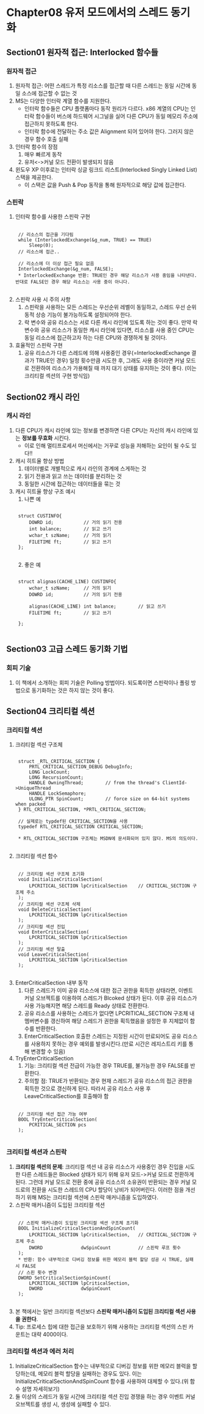 # Chapter08 유저 모드에서의 스레드 동기화
## Section01 원자적 접근: Interlocked 함수들
### 원자적 접근
1. 원자적 접근: 어떤 스레드가 특정 리소스를 접근할 때 다른 스레드는 동일 시간에 동일 소스에 접근할 수 없는 것
2. MS는 다양한 인터락 계열 함수를 지원한다.
    * 인터락 함수들은 CPU 플랫폼마다 동작 원리가 다르다. x86 계열의 CPU는 인터락 함수들이 버스에 하드웨어 시그널을 실어 다른 CPU가 동일 메모리 주소에 접근하지 못하도록 한다.
    * 인터락 함수에 전달하는 주소 값은 Alignment 되어 있어야 한다. 그러지 않은 경우 함수 호출 실패
3. 인터락 함수의 장점
    1) 매우 빠르게 동작
    2) 유저<->커널 모드 전환이 발생되지 않음
4. 윈도우 XP 이후로는 인터락 싱글 링크드 리스트(Interlocked Singly Linked List) 스택을 제공한다.
    * 이 스택은 값을 Push & Pop 동작을 통해 원자적으로 해당 값에 접근한다.

### 스핀락
1. 인터락 함수를 사용한 스핀락 구현
    <pre><code>
    // 리소스의 접근을 기다림
    while (InterlockedExchange(&g_num, TRUE) == TRUE)
        Sleep(0);
    // 리소스에 접근..
    
    // 리소스에 더 이상 접근 필요 없음
    InterlockedExchange(&g_num, FALSE);        
    * InterlockedExchange 반환: TRUE인 경우 해당 리소스가 사용 중임을 나타낸다. 반대로 FALSE인 경우 해당 리소스는 사용 중이 아니다.
    </code></pre>
2. 스핀락 사용 시 주의 사항
    1) 스핀락을 사용하는 모든 스레드는 우선순위 레벨이 동일하고, 스레드 우선 순위 동적 상승 기능이 불가능하도록 설정되어야 한다.
    2) 락 변수와 공유 리소스는 서로 다른 캐시 라인에 있도록 하는 것이 좋다. 만약 락 변수와 공유 리소스가 동일한 캐시 라인에 있다면, 리소스를 사용 중인 CPU는 동일 리소스에 접근하고자 하는 다른 CPU와 경쟁하게 될 것이다.
3. 효율적인 스핀락 구현
    1) 공유 리소스가 다른 스레드에 의해 사용중인 경우(=InterlockedExchange 결과가 TRUE인 경우) 일정 횟수만큼 시도한 후, 그래도 사용 중이라면 커널 모드로 전환하여 리소스가 가용해질 때 까지 대기 상태를 유지하는 것이 좋다. (이는 크리티컬 섹션의 구현 방식임)

## Section02 캐시 라인
### 캐시 라인
1. 다른 CPU가 캐시 라인에 있는 정보를 변경하면 다른 CPU는 자신의 캐시 라인에 있는 **정보를 무효화** 시킨다.
    * 이로 인해 멀티프로세서 머신에서는 거꾸로 성능을 저해하는 요인이 될 수도 있다!!
2. 캐시 히트율 향상 방법
    1) 데이터별로 개별적으로 캐시 라인의 경계에 스게하는 것
    2) 읽기 전용과 읽고 쓰는 데이터를 분리하는 것
    3) 동일한 시간에 접근하는 데이터들을 묶는 것
3. 캐시 히트율 향상 구조 예시
    1) 나쁜 예
    <pre><code>
    struct CUSTINFO{
        DOWRD id;           // 거의 읽기 전용
        int balance;        // 읽고 쓰기
        wchar_t szName;     // 거의 읽기
        FILETIME ft;        // 읽고 쓰기
    };
    </code></pre>
    2) 좋은 예
    <pre><code>
    struct alignas(CACHE_LINE) CUSTINFO{
        wchar_t szName;     // 거의 읽기
        DOWRD id;           // 거의 읽기 전용
        
        alignas(CACHE_LINE) int balance;        // 읽고 쓰기
        FILETIME ft;        // 읽고 쓰기
        
    };
    </code></pre>

## Section03 고급 스레드 동기화 기법
### 회피 기술
1. 이 책에서 소개하는 회피 기술은 Polling 방법이다. 되도록이면 스핀락이나 폴링 방법으로 동기화하는 것은 하지 않는 것이 좋다.

## Section04 크리티컬 섹션
### 크리티컬 섹션
1. 크리티컬 섹션 구조체
    <pre><code>
    struct _RTL_CRITICAL_SECTION {
        PRTL_CRITICAL_SECTION_DEBUG DebugInfo;
        LONG LockCount;
        LONG RecursionCount;
        HANDLE OwningThread;        // from the thread's ClientId->UniqueThread
        HANDLE LockSemaphore;
        ULONG_PTR SpinCount;        // force size on 64-bit systems when packed
    } RTL_CRITICAL_SECTION, *PRTL_CRITICAL_SECTION;
    
    // 실제로는 typdef된 CRITICAL_SECTION을 사용
    typedef RTL_CRITICAL_SECTION CRITICAL_SECTION;
    
    * RTL_CRITICAL_SECTION 구조체는 MSDN에 문서화되어 있지 않다. MS의 의도이다.
    </code></pre>
2. 크리티컬 섹션 함수
    <pre><code>
    // 크리티컬 섹션 구조체 초기화
    void InitializeCriticalSection(
        LPCRITICAL_SECTION lpCriticalSection    // CRITICAL_SECTION 구조체 주소
    );
    // 크리티컬 섹션 구조체 삭제
    void DeleteCriticalSection(
        LPCRITICAL_SECTION lpCriticalSection
    );
    // 크리티컬 섹션 진입
    void EnterCriticalSection(
        LPCRITICAL_SECTION lpCriticalSection
    );
    // 크리티컬 섹션 탈출
    void LeaveCriticalSection(
        LPCRITICAL_SECTION lpCriticalSection
    );
    </code></pre>
3. EnterCriticalSection 내부 동작
    1) 다른 스레드가 이미 공유 리소스에 대한 접근 권한을 획득한 상태라면, 이벤트 커널 오브젝트를 이용하여 스레드가 Blcoked 상태가 된다. 이후 공유 리소스가 사용 가능해지면 해당 스레드를 Ready 상태로 전환한다.
    2) 공유 리소스를 사용하는 스레드가 없다면 LPCRITICAL_SECTION 구조체 내 멤버변수를 갱신하여 해당 스레드가 권한을 획득했음을 설정한 후 지체없이 함수를 반환한다.
    3) EnterCriticalSection 호출한 스레드는 지정된 시간이 만료되어도 공유 리소스를 사용하지 못하는 경우 예외를 발생시킨다.(만료 시간은 레지스트리 키를 통해 변경할 수 있음)
4. TryEnterCriticalSection
    1) 기능: 크리티컬 섹션 전급이 가능한 경우 TRUE를, 불가능한 경우 FALSE를 반환한다.
    2) 주의할 점: TRUE가 반환되는 경우 현재 스레드가 공유 리소스의 접근 권한을 획득한 것으로 갱신하게 된다. 따라서 공유 리소스 사용 후 LeaveCriticalSection를 호출해야 함
    <pre><code>
    // 크리티컬 섹션 접근 가능 여부
    BOOL TryEnterCriticalSection(
        PCRITICAL_SECTION pcs
    );
    </code></pre>

### 크리티컬 섹션과 스핀락
1. **크리티컬 섹션의 문제**: 크리티컬 섹션 내 공유 리소스가 사용중인 경우 진입을 시도한 다른 스레드들은 Blocked 상태가 되기 위해 유저 모드->커널 모드로 전환하게 된다. 그런데 커널 모드로 전환 중에 공유 리소스의 소유권이 반환되는 경우 커널 모드로의 전환을 시도한 스레드의 CPU 할당이 낭비가 되어버린다. 이러한 점을 개선하기 위해 MS는 크리티컬 섹션에 스핀락 매커니즘을 도입하였다.
2. 스핀락 매커니즘이 도입된 크리티컬 섹션
    <pre><code>
    // 스핀락 매커니즘이 도입된 크리티컬 섹션 구조체 초기화
    BOOL InitializeCriticalSectionAndSpinCount(
        LPCRITICAL_SECTION lpCriticalSection,   // CRITICAL_SECTION 구조체 주소
        DWORD              dwSpinCount          // 스핀락 루프 횟수
    );
    * 반환: 함수 내부적으로 디버깅 정보를 위한 메모리 블럭 할당 성공 시 TRUE, 실패 시 FALSE
    // 스핀 횟수 변경
    DWORD SetCriticalSectionSpinCount(
        LPCRITICAL_SECTION lpCriticalSection,
        DWORD              dwSpinCount
    );
    </code></pre>
3. 본 책에서는 일반 크리티컬 섹션보다 **스핀락 매커니즘이 도입된 크리티컬 섹션 사용을 권한다**.
4. Tip: 프로세스 힙에 대한 접근을 보호하기 위해 사용하는 크리티컬 섹션의 스핀 카운트는 대략 4000이다.

### 크리티컬 섹션과 에러 처리
1. InitializeCriticalSection 함수는 내부적으로 디버깅 정보를 위한 메모리 블럭을 할당하는데, 메모리 블럭 할당을 실패하는 경우도 있다. 이는 InitializeCriticalSectionAndSpinCount 함수를 사용하여 대체할 수 있다.(위 함수 설명 자세히보기)
2. 둘 이상의 스레드가 동일 시간에 크리티컬 섹션 진입 경쟁을 하는 경우 이벤트 커널 오브젝트를 생성 시, 생성에 실패할 수 있다.
